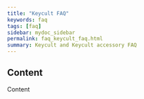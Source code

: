 ```yaml
---
title: "Keycult FAQ"
keywords: faq
tags: [faq]
sidebar: mydoc_sidebar
permalink: faq_keycult_faq.html
summary: Keycult and Keycult accessory FAQ
---
```


## Content

Content